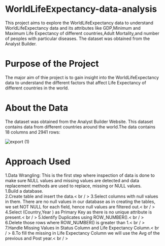 # WorldLifeExpectancy-data-analysis
This project aims to explore the WorldLifeExpectancy data to understand WorldLifeExpectancy data and its attributes like GDP,Minimum and Maximum Life Expectancy of different countries,Adult Mortality,and number of peoples with particular diseases. The dataset was obtained from the Analyst Builder.

# Purpose of the Project
The major aim of thie project is to gain insight into the WorldLifeExpectancy data to understand the different factors that affect Life Expectancy of different countries in the world.

# About the Data
The dataset was obtained from the Analyst Builder Website. This dataset contains data from different countries around the world.The data contains 18 columns and 2941 rows:

![export (1)](https://github.com/user-attachments/assets/81096519-d25d-412d-879f-21984a5831f4)

# Approach Used
1.Data Wrangling: This is the first step where inspection of data is done to make sure NULL values and missing values are detected and data replacement methods are used to replace, missing or NULL values.\
    1.Build a database.\
    2.Create table and insert the data.< br / >
    3.Select columns with null values in them. There are no null values in our database as in creating the tables, we set NOT NULL for each field, hence null values are 
      filtered out.< br / >
    4.Select (Country,Year ) as Primary Key as there is no unique attribute is present.< br / >
    5.Identify Duplicates using ROW_NUMBER().< br / >
    6.Delete those rows where ROW_NUMBER() is greater than 1.< br / >
    7.Handle Missing Values in Status Column and Life Expectancy Column.< br / >
    8.To fill the missing in Life Expectancy Column we will use the Avg of the previous and Post year.< br / >





